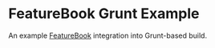 FeatureBook Grunt Example
=========================

An example [FeatureBook](https://github.com/SOFTWARE-CLINIC/featurebook)
integration into Grunt-based build.

